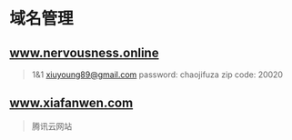 <!--
 * @title: Do not edit
 * @date: YYYY-MM-DD HH:mm:ss
 * @author: Young
 -->
# 域名管理

## www.nervousness.online

 > 1&1 
 > xiuyoung89@gmail.com
 > password: chaojifuza
 > zip code: 20020
 


## www.xiafanwen.com

> 腾讯云网站
